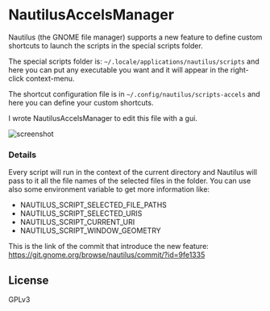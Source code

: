# NautilusAccelsManager

Nautilus (the GNOME file manager) supports a new feature to define custom shortcuts to launch the scripts in the special scripts folder.

The special scripts folder is:
`~/.locale/applications/nautilus/scripts` and here you can put any executable you want and it will appear in the right-click context-menu.

The shortcut configuration file is in `~/.config/nautilus/scripts-accels` and here you can define your custom shortcuts.

I wrote NautilusAccelsManager to edit this file with a gui.

![screenshot](https://raw.githubusercontent.com/echo-devim/nautilusaccelsmanager/master/NAM.jpg "NAM")

### Details
Every script will run in the context of the current directory and Nautilus will pass to it all the file names of the selected files in the folder. You can use also some environment variable to get more information like:

- NAUTILUS_SCRIPT_SELECTED_FILE_PATHS
- NAUTILUS_SCRIPT_SELECTED_URIS
- NAUTILUS_SCRIPT_CURRENT_URI
- NAUTILUS_SCRIPT_WINDOW_GEOMETRY

This is the link of the commit that introduce the new feature:
https://git.gnome.org/browse/nautilus/commit/?id=9fe1335

## License
GPLv3